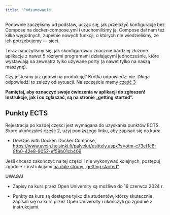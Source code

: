 ```yaml
---
title: 'Podsumowanie'
---
```


Ponownie zaczęliśmy od podstaw, ucząc się, jak przełożyć konfigurację bez Compose na docker-compose.yml i uruchomiliśmy ją. Compose dał nam też kilka wygodnych, zupełnie nowych funkcji, o których nie wiedzieliśmy, że ich potrzebujemy — sieci.

Teraz nauczyliśmy się, jak skonfigurować znacznie bardziej złożone aplikacje z nawet 5 różnymi programami działającymi jednocześnie, które wystawiają na zewnątrz tylko używane porty (a nawet tylko na naszą maszynę).

Czy jesteśmy już gotowi na produkcję? Krótka odpowiedź: nie. Długa odpowiedź: to zależy od sytuacji. Na szczęście mamy [część 3](/part-3)

**Pamiętaj, aby oznaczyć swoje ćwiczenia w aplikacji do zgłoszeń! Instrukcje, jak i co zgłaszać, są na stronie „getting started”.**

## Punkty ECTS

Rejestracja po każdej części jest wymagana do uzyskania punktów ECTS. Skoro ukończyłeś część 2, użyj poniższego linku, aby zapisać się na kurs:

- DevOps with Docker: Docker Compose, https://www.avoin.helsinki.fi/palvelut/esittely.aspx?s=otm-c73ef1c6-8fb0-42e8-9052-ef59b01cb409

Jeśli chcesz zakończyć na tej części i nie wykonywać kolejnych, postępuj zgodnie z instrukcjami [na dole strony „getting started”](/getting-started)

UWAGA!

- Zapisy na kurs przez Open University są możliwe do 16 czerwca 2024 r.

- Punkty za kurs są dostępne tylko dla studentów, którzy skutecznie zapisali się na kurs przez Open University i ukończyli go zgodnie z instrukcjami.
